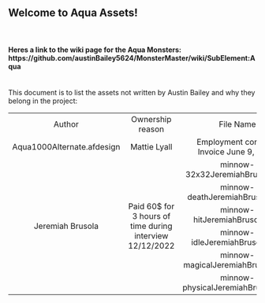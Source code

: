 <h2>Welcome to Aqua Assets!</h2>
<br/>
<h4>Heres a link to the wiki page for the Aqua Monsters: https://github.com/austinBailey5624/MonsterMaster/wiki/SubElement:Aqua </h4>
<br/>
This document is to list the assets not written by Austin Bailey and why they belong in the project:
<br/>
<div align="center">
<table>
<tr>
    <td align="center">Author</td>
    <td align="center">Ownership reason</td>
    <td align="center">File Name</td>
</tr>
<tr>
    <td align="center">Aqua1000Alternate.afdesign</td>
    <td align="center">Mattie Lyall</td>
    <td align="center">Employment contract; Invoice June 9, 2023</td>
</tr>
<tr>
    <td align="center" rowspan="6">Jeremiah Brusola</td>
	<td align="center" rowspan="6">Paid 60$ for 3 hours of time during interview 12/12/2022</td>
	<td align="center">minnow-32x32JeremiahBrusola.png</td>
</tr>
<tr>
    <td align="center">minnow-deathJeremiahBrusola.png</td>
</tr>
<tr>
	<td align="center">minnow-hitJeremiahBrusola.png</td>
</tr>
<tr>
    <td align="center">minnow-idleJeremiahBrusola.png</td>
</tr>
<tr>
    <td align="center">minnow-magicalJeremiahBrusola.png</td>
</tr>
<tr>
    <td align="center">minnow-physicalJeremiahBrusola.png</td>
</tr>

</div>
</table>